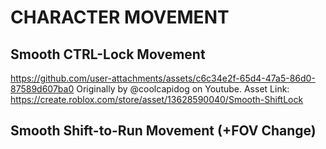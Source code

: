 # CHARACTER MOVEMENT
## Smooth CTRL-Lock Movement
https://github.com/user-attachments/assets/c6c34e2f-65d4-47a5-86d0-87589d607ba0
Originally by @coolcapidog on Youtube.
Asset Link: https://create.roblox.com/store/asset/13628590040/Smooth-ShiftLock

## Smooth Shift-to-Run Movement (+FOV Change)
